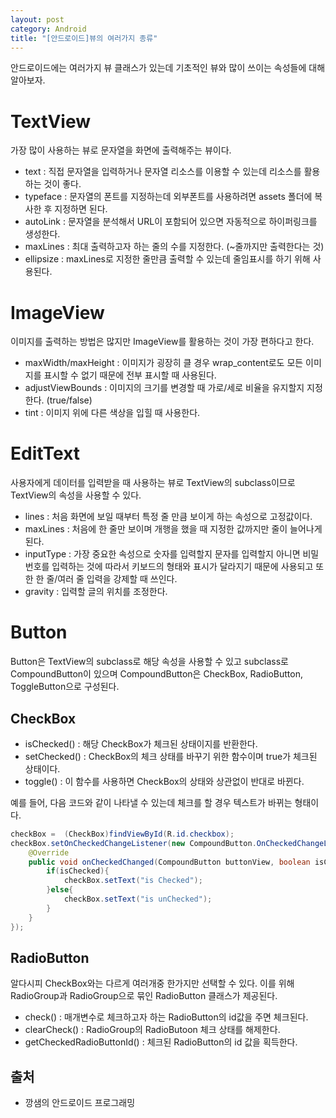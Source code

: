 ```yaml
---
layout: post
category: Android
title: "[안드로이드]뷰의 여러가지 종류"
---
```


안드로이드에는 여러가지 뷰 클래스가 있는데 기초적인 뷰와 많이 쓰이는 속성들에 대해 알아보자.

# TextView

가장 많이 사용하는 뷰로 문자열을 화면에 출력해주는 뷰이다.

* text : 직접 문자열을 입력하거나 문자열 리소스를 이용할 수 있는데 리소스를 활용하는 것이 좋다.
* typeface : 문자열의 폰트를 지정하는데 외부폰트를 사용하려면 assets 폴더에 복사한 후 지정하면 된다.
* autoLink : 문자열을 분석해서 URL이 포함되어 있으면 자동적으로 하이퍼링크를 생성한다.
* maxLines : 최대 출력하고자 하는 줄의 수를 지정한다. (~줄까지만 출력한다는 것)
* ellipsize : maxLines로 지정한 줄만큼 출력할 수 있는데 줄임표시를 하기 위해 사용된다.

# ImageView

이미지를 출력하는 방법은 많지만 ImageView를 활용하는 것이 가장 편하다고 한다.

* maxWidth/maxHeight : 이미지가 굉장히 클 경우 wrap_content로도 모든 이미지를 표시할 수 없기 때문에 전부 표시할 때 사용된다.
* adjustViewBounds : 이미지의 크기를 변경할 때 가로/세로 비율을 유지할지 지정한다. (true/false)
* tint : 이미지 위에 다른 색상을 입힐 때 사용한다.

# EditText

사용자에게 데이터를 입력받을 때 사용하는 뷰로 TextView의 subclass이므로 TextView의 속성을 사용할 수 있다.

* lines : 처음 화면에 보일 때부터 특정 줄 만큼 보이게 하는 속성으로 고정값이다.
* maxLines : 처음에 한 줄만 보이며 개행을 했을 때 지정한 값까지만 줄이 늘어나게 된다.
* inputType : 가장 중요한 속성으로 숫자를 입력할지 문자를 입력할지 아니면 비밀번호를 입력하는 것에 따라서 키보드의 형태와 표시가 달라지기 때문에 사용되고 또한 한 줄/여러 줄 입력을 강제할 때 쓰인다.
* gravity : 입력할 글의 위치를 조정한다.

# Button

Button은 TextView의 subclass로 해당 속성을 사용할 수 있고 subclass로 CompoundButton이 있으며 CompoundButton은 CheckBox, RadioButton, ToggleButton으로 구성된다.

## CheckBox

* isChecked() : 해당 CheckBox가 체크된 상태이지를 반환한다.
* setChecked() : CheckBox의 체크 상태를 바꾸기 위한 함수이며 true가 체크된 상태이다.
* toggle() : 이 함수를 사용하면 CheckBox의 상태와 상관없이 반대로 바뀐다.

예를 들어, 다음 코드와 같이 나타낼 수 있는데 체크를 할 경우 텍스트가 바뀌는 형태이다.

```java
checkBox =  (CheckBox)findViewById(R.id.checkbox);
checkBox.setOnCheckedChangeListener(new CompoundButton.OnCheckedChangeListener() {
	@Override
	public void onCheckedChanged(CompoundButton buttonView, boolean isChecked) {
		if(isChecked){
			checkBox.setText("is Checked");
		}else{
			checkBox.setText("is unChecked");
		}
	}
});
```

## RadioButton

알다시피 CheckBox와는 다르게 여러개중 한가지만 선택할 수 있다. 이를 위해 RadioGroup과 RadioGroup으로 묶인 RadioButton 클래스가 제공된다.

* check() : 매개변수로 체크하고자 하는 RadioButton의 id값을 주면 체크된다.
* clearCheck() : RadioGroup의 RadioButoon 체크 상태를 해제한다.
* getCheckedRadioButtonId() : 체크된 RadioButton의 id 값을 획득한다.

## 출처

* 깡샘의 안드로이드 프로그래밍